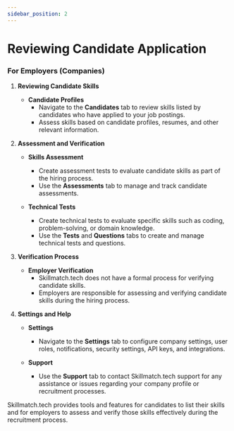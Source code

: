 ```yaml
---
sidebar_position: 2
---
```


# Reviewing Candidate Application

### For Employers (Companies)

1. **Reviewing Candidate Skills**

   - **Candidate Profiles**
     - Navigate to the **Candidates** tab to review skills listed by candidates who have applied to your job postings.
     - Assess skills based on candidate profiles, resumes, and other relevant information.

2. **Assessment and Verification**

   - **Skills Assessment**
     - Create assessment tests to evaluate candidate skills as part of the hiring process.
     - Use the **Assessments** tab to manage and track candidate assessments.

   - **Technical Tests**
     - Create technical tests to evaluate specific skills such as coding, problem-solving, or domain knowledge.
     - Use the **Tests** and **Questions** tabs to create and manage technical tests and questions.

3. **Verification Process**

   - **Employer Verification**
     - Skillmatch.tech does not have a formal process for verifying candidate skills.
     - Employers are responsible for assessing and verifying candidate skills during the hiring process.

4. **Settings and Help**

   - **Settings**
     - Navigate to the **Settings** tab to configure company settings, user roles, notifications, security settings, API keys, and integrations.

   - **Support**
     - Use the **Support** tab to contact Skillmatch.tech support for any assistance or issues regarding your company profile or recruitment processes.

Skillmatch.tech provides tools and features for candidates to list their skills and for employers to assess and verify those skills effectively during the recruitment process.